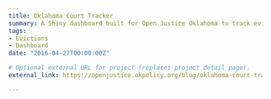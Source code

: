 ```yaml
---
title: Oklahoma Court Tracker
summary: A Shiny dashboard built for Open Justice Oklahoma to track eviction filings since the beginning of the covid-19 pandemic.
tags:
- Evictions
- Dashboard
date: "2016-04-27T00:00:00Z"

# Optional external URL for project (replaces project detail page).
external_link: https://openjustice.okpolicy.org/blog/oklahoma-court-tracker/

---
```

